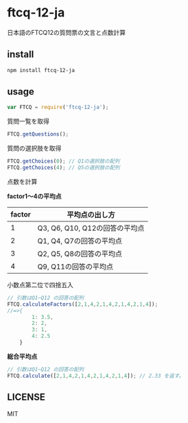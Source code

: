 # ftcq-12-ja

日本語のFTCQ12の質問票の文言と点数計算

## install

```sh
npm install ftcq-12-ja
```

## usage

```js
var FTCQ = require('ftcq-12-ja');
```

質問一覧を取得

```js
FTCQ.getQuestions();
```

質問の選択肢を取得

```js
FTCQ.getChoices(0); // Q1の選択肢の配列
FTCQ.getChoices(4); // Q5の選択肢の配列
```

点数を計算

**factor1〜4の平均点**


|factor|平均点の出し方|
|-----------|------------|
|1|Q3, Q6, Q10, Q12の回答の平均点|
|2|Q1, Q4, Q7の回答の平均点|
|3|Q2, Q5, Q8の回答の平均点|
|4|Q9, Q11の回答の平均点|

小数点第二位で四捨五入

```js
// 引数はQ1~Q12 の回答の配列
FTCQ.calculateFactors([2,1,4,2,1,4,2,1,4,2,1,4]);
//=>{
		1: 3.5,
		2: 2,
		3: 1,
		4: 2.5
	}
```



**総合平均点**

```js
// 引数はQ1~Q12 の回答の配列
FTCQ.calculate([2,1,4,2,1,4,2,1,4,2,1,4]); // 2.33 を返す。
```



## LICENSE
MIT
